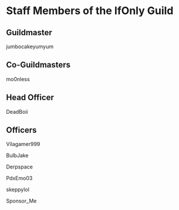 # Staff Members of the IfOnly Guild

## Guildmaster

jumbocakeyumyum

## Co-Guildmasters

mo0nless

## Head Officer

DeadBoii

## Officers

Vilagamer999

BulbJake

Derpspace

PdxEmo03

skeppylol

Sponsor_Me
